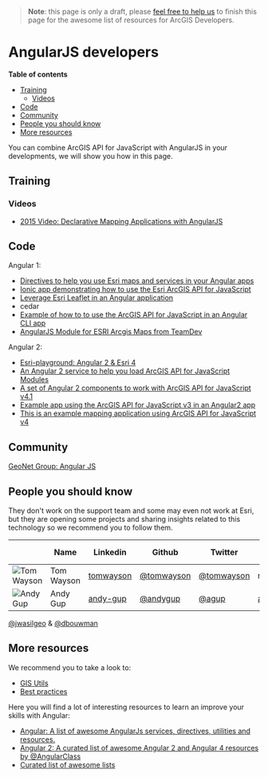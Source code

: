 > **Note**: this page is only a draft, please [feel free to help us](https://github.com/hhkaos/awesome-arcgis#contributions) to finish this page for the awesome list of resources for ArcGIS Developers.

# AngularJS developers
<!-- START doctoc generated TOC please keep comment here to allow auto update -->
<!-- DON'T EDIT THIS SECTION, INSTEAD RE-RUN doctoc TO UPDATE -->
**Table of contents**

- [Training](#training)
  - [Videos](#videos)
- [Code](#code)
- [Community](#community)
- [People you should know](#people-you-should-know)
- [More resources](#more-resources)

<!-- END doctoc generated TOC please keep comment here to allow auto update -->

You can combine ArcGIS API for JavaScript with AngularJS in your developments,
we will show you how in this page.

## Training
### Videos
* [2015 Video: Declarative Mapping Applications with AngularJS](http://www.esri.com/videos/watch?videoid=4321&channelid=LegacyVideo&isLegacy=true&title=declarative-mapping-applications-with-angularjs)


## Code

Angular 1:
* [Directives to help you use Esri maps and services in your Angular apps](github.com/Esri/angular-esri-map)
* [Ionic app demonstrating how to use the Esri ArcGIS API for JavaScript](https://github.com/jwasilgeo/ionic-esri-map)
* [Leverage Esri Leaflet in an Angular application](https://github.com/Esri/developer-support/tree/gh-pages/web-leaflet/angular)
* cedar
* [Example of how to to use the ArcGIS API for JavaScript in an Angular CLI app](https://github.com/tomwayson/esri-angular-cli-example)
* [AngularJS Module for ESRI Arcgis Maps from TeamDev](https://github.com/TeamDev-it/teamdev-esri-angularjs)

Angular 2:
* [Esri-playground: Angular 2 & Esri 4](https://github.com/jwasilgeo/angular2-esri-playground)
* [An Angular 2 service to help you load ArcGIS API for JavaScript Modules](https://github.com/tomwayson/angular2-esri-loader)
* [A set of Angular 2 components to work with ArcGIS API for JavaScript v4.1](https://github.com/kgs916/angular2-esri4-components)
* [Example app using the ArcGIS API for JavaScript v3 in an Angular2 app](https://github.com/tomwayson/angular2-esri-example)
* [This is an example mapping application using ArcGIS API for JavaScript v4 ](https://github.com/kgs916/ng2cli-esri4)

## Community
[GeoNet Group: Angular JS](https://geonet.esri.com/groups/angularjs)

## People you should know
They don't work on the support team and some may even not work at Esri,
but they are opening some projects and sharing insights related to this
technology so we recommend you to follow them.

||Name|Linkedin|Github|Twitter|ArcGIS Online|Geonet|
|---|---|---|---|---|---|---|
|![Tom Wayson](https://avatars2.githubusercontent.com/u/662944?v=3&s=50)|Tom Wayson|[tomwayson](https://www.linkedin.com/in/tomwayson)|[@tomwayson](https://github.com/tomwayson)|[@tomwayson](https://twitter.com/tomwayson)|n/a|n/a|
|![Andy Gup](https://avatars1.githubusercontent.com/u/510440?v=3&s=50)|Andy Gup|[andy-gup](https://www.linkedin.com/in/andy-gup-0a865a)|[@andygup](https://github.com/andygup)|[@agup](https://twitter.com/agup)|[andygup](http://www.arcgis.com/home/search.html?q=owner:andygup)|[@agup-esristaff](https://geonet.esri.com/people/agup-esristaff)

 [@jwasilgeo](https://github.com/jwasilgeo) & [@dbouwman](https://github.com/dbouwman)


## More resources
We recommend you to take a look to:
* [GIS Utils](../../../gis/utils/README.md)
* [Best practices](../../best-practices/README.md)

Here you will find a lot of interesting resources to learn an improve your skills
with Angular:
* [Angular: A list of awesome AngularJs services, directives, utilities and resources.](https://github.com/gianarb/awesome-angularjs)
* [Angular 2: A curated list of awesome Angular 2 and Angular 4 resources by @AngularClass](https://github.com/AngularClass/awesome-angular2)
* [Curated list of awesome lists](https://github.com/sindresorhus/awesome)
